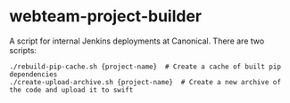# webteam-project-builder

A script for internal Jenkins deployments at Canonical. There are two scripts:

```
./rebuild-pip-cache.sh {project-name}  # Create a cache of built pip dependencies
./create-upload-archive.sh {project-name}  # Create a new archive of the code and upload it to swift
```
